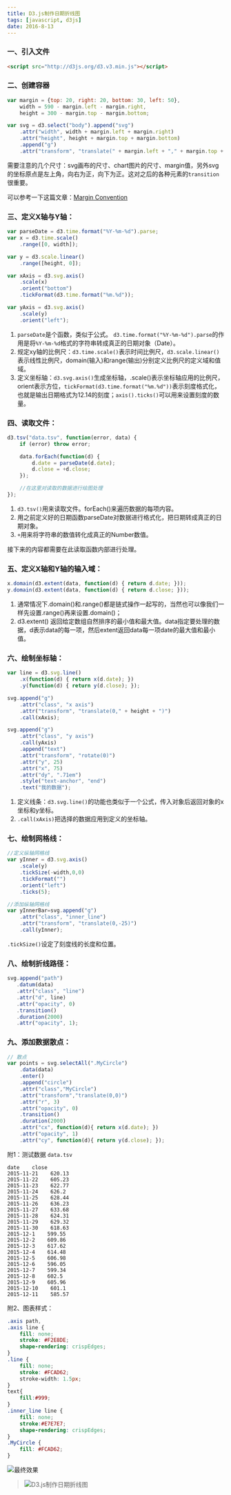 ```yaml
---
title: D3.js制作日期折线图
tags: [javascript, d3js]
date: 2016-8-13
---
```


### 一、引入文件

```html
<script src="http://d3js.org/d3.v3.min.js"></script>
```

### 二、创建容器

```javascript
var margin = {top: 20, right: 20, bottom: 30, left: 50},
    width = 590 - margin.left - margin.right,
    height = 300 - margin.top - margin.bottom;

var svg = d3.select("body").append("svg")
    .attr("width", width + margin.left + margin.right)
    .attr("height", height + margin.top + margin.bottom)
    .append("g")
    .attr("transform", "translate(" + margin.left + "," + margin.top + ")");
```

需要注意的几个尺寸：svg画布的尺寸、chart图片的尺寸、margin值，另外svg的坐标原点是左上角，向右为正，向下为正。这对之后的各种元素的``transition``很重要。

可以参考一下这篇文章：[Margin Convention](http://bl.ocks.org/mbostock/3019563)
<!--more-->

### 三、定义X轴与Y轴：

```javascript
var parseDate = d3.time.format("%Y-%m-%d").parse;
var x = d3.time.scale()
    .range([0, width]);

var y = d3.scale.linear()
    .range([height, 0]);

var xAxis = d3.svg.axis()
    .scale(x)
    .orient("bottom")
    .tickFormat(d3.time.format("%m.%d"));

var yAxis = d3.svg.axis()
    .scale(y)
    .orient("left");
```

1. ``parseDate``是个函数，类似于公式。 ``d3.time.format("%Y-%m-%d").parse``的作用是将``%Y-%m-%d``格式的字符串转成真正的日期对象（Date）。
2. 规定xy轴的比例尺：``d3.time.scale()``表示时间比例尺，``d3.scale.linear()``表示线性比例尺，domain(输入)和range(输出)分别定义比例尺的定义域和值域。
3. 定义坐标轴：``d3.svg.axis()``生成坐标轴，.scale()表示坐标轴应用的比例尺，orient表示方位，``tickFormat(d3.time.format("%m.%d"))``表示刻度格式化，也就是输出日期格式为12.14的刻度；``axis().ticks()``可以用来设置刻度的数量。

### 四、读取文件：

```javascript
d3.tsv("data.tsv", function(error, data) {
    if (error) throw error;

    data.forEach(function(d) {
        d.date = parseDate(d.date);
        d.close = +d.close;
    });

    //在这里对读取的数据进行绘图处理
});
```

1. ``d3.tsv()``用来读取文件。forEach()来遍历数据的每项内容。
2. 用之前定义好的日期函数parseDate对数据进行格式化，把日期转成真正的日期对象。
3. ``+``用来将字符串的数值转化成真正的Number数值。

接下来的内容都需要在此读取函数内部进行处理。

### 五、定义X轴和Y轴的输入域：

```javascript
x.domain(d3.extent(data, function(d) { return d.date; }));
y.domain(d3.extent(data, function(d) { return d.close; }));
```

1. 通常情况下.domain()和.range()都是链式操作一起写的，当然也可以像我们一样先设置.range()再来设置.domain()；
2. d3.extent() 返回给定数组自然排序的最小值和最大值。data指定要处理的数据，d表示data的每一项，然后extent返回data每一项date的最大值和最小值。

### 六、绘制坐标轴：

```javascript
var line = d3.svg.line()
    .x(function(d) { return x(d.date); })
    .y(function(d) { return y(d.close); });

svg.append("g")
    .attr("class", "x axis")
    .attr("transform", "translate(0," + height + ")")
    .call(xAxis);

svg.append("g")
    .attr("class", "y axis")
    .call(yAxis)
    .append("text")
    .attr("transform", "rotate(0)")
    .attr("y", 25)
    .attr("x", 75)
    .attr("dy", ".71em")
    .style("text-anchor", "end")
    .text("我的数据");
```

1. 定义线条：``d3.svg.line()``的功能也类似于一个公式，传入对象后返回对象的x坐标和y坐标。
2. ``.call(xAxis)``把选择的数据应用到定义的坐标轴。

### 七、绘制网格线：

```javascript
//定义纵轴网格线
var yInner = d3.svg.axis()
    .scale(y)
    .tickSize(-width,0,0)
    .tickFormat("")
    .orient("left")
    .ticks(5);

//添加纵轴网格线
var yInnerBar=svg.append("g")
    .attr("class", "inner_line")
    .attr("transform", "translate(0,-25)")
    .call(yInner);
```

``.tickSize()``设定了刻度线的长度和位置。

### 八、绘制折线路径：

```javascript
svg.append("path")
   .datum(data)
   .attr("class", "line")
   .attr("d", line)
   .attr("opacity", 0)
   .transition()
   .duration(2000)
   .attr("opacity", 1);
```

### 九、添加数据散点：

```javascript
// 散点
var points = svg.selectAll(".MyCircle")
    .data(data)
    .enter()
    .append("circle")
    .attr("class","MyCircle")
    .attr("transform","translate(0,0)")
    .attr("r", 3)
    .attr("opacity", 0)
    .transition()
    .duration(2000)
    .attr("cx", function(d){ return x(d.date); })
    .attr("opacity", 1)
    .attr("cy", function(d){ return y(d.close); });
```

附1：测试数据 ``data.tsv``

```
date    close
2015-11-21    620.13
2015-11-22    605.23
2015-11-23    622.77
2015-11-24    626.2
2015-11-25    628.44
2015-11-26    636.23
2015-11-27    633.68
2015-11-28    624.31
2015-11-29    629.32
2015-11-30    618.63
2015-12-1    599.55
2015-12-2    609.86
2015-12-3    617.62
2015-12-4    614.48
2015-12-5    606.98
2015-12-6    596.05
2015-12-7    599.34
2015-12-8    602.5
2015-12-9    605.96
2015-12-10    601.1
2015-12-11    585.57
```

附2、图表样式：

```css
.axis path,
.axis line {
    fill: none;
    stroke: #F2E8DE;
    shape-rendering: crispEdges;
}
.line {
    fill: none;
    stroke: #FCAD62;
    stroke-width: 1.5px;
}
text{
    fill:#999;
}
.inner_line line {
    fill: none;
    stroke:#E7E7E7;
    shape-rendering: crispEdges;
}
.MyCircle {
    fill: #FCAD62;
}
```

![最终效果](https://raw.githubusercontent.com/xieguigang/xieguigang.github.io-hexo/master/images/719779-20151106183107617-140974873.png)

> ![D3.js制作日期折线图](https://raw.githubusercontent.com/xieguigang/xieguigang.github.io-hexo/master/images/qrcode/d3js_datelines.png)